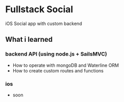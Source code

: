 # Fullstack Social

iOS Social app with custom backend

## What i learned
### backend API (using node.js + SailsMVC)
* How to operate with mongoDB and Waterline ORM
* How to create custom routes and functions


### ios
* soon
